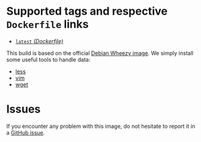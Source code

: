 Supported tags and respective `Dockerfile` links
================================================

* [`latest` *(Dockerfile)*][1]

This build is based on the official [Debian Wheezy image][2]. We simply install some useful tools to handle data:

* [less][3]
* [vim][4]
* [wget][5]

Issues
======

If you encounter any problem with this image, do not hesitate to report it in a [GitHub issue][6].

  [1]: https://github.com/Meseira/docker-utils/blob/master/Dockerfile
  [2]: https://registry.hub.docker.com/_/debian/
  [3]: http://www.greenwoodsoftware.com/less/
  [4]: http://www.vim.org/
  [5]: https://www.gnu.org/software/wget/
  [6]: https://github.com/Meseira/docker-utils/issues
